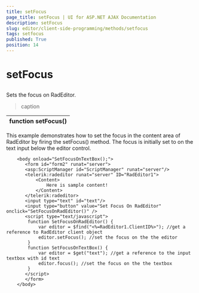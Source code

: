 ```yaml
---
title: setFocus
page_title: setFocus | UI for ASP.NET AJAX Documentation
description: setFocus
slug: editor/client-side-programming/methods/setfocus
tags: setfocus
published: True
position: 14
---
```


# setFocus



## 

Sets the focus on RadEditor.


>caption  

|  __function__  __setFocus()__  |
| ------ |

This example demonstrates how to set the focus in the content area of RadEditor by firing the setFocus() method. The focus is initially set to on the text input below the editor control.

````ASPNET
	<body onload="SetFocusOnTextBox();">
	   <form id="form2" runat="server">
	   <asp:ScriptManager id="ScriptManager" runat="server"/>                              
	   <telerik:radeditor runat="server" ID="RadEditor1">
	       <Content>
	           Here is sample content!
	       </Content>
	   </telerik:radeditor>
	   <input type="text" id="text"/>
	   <input type="button" value="Set Focus On RadEditor" onclick="SetFocusOnRadEditor()" />
	   <script type="text/javascript">
	   	function SetFocusOnRadEditor() {
	   		var editor = $find("<%=RadEditor1.ClientID%>"); //get a reference to RadEditor client object
	   		editor.setFocus(); //set the focus on the the editor
	   	}
	   	function SetFocusOnTextBox() {
	   		var editor = $get("text"); //get a reference to the input textbox with id text
	   		editor.focus(); //set the focus on the the textbox
	   	}
	   </script>
	   </form>
	</body> 	
````


